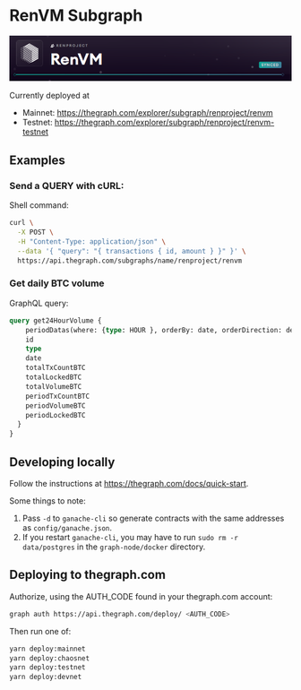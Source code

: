 # RenVM Subgraph

![Subgraph](./subgraph.png)

Currently deployed at
* Mainnet: https://thegraph.com/explorer/subgraph/renproject/renvm
* Testnet: https://thegraph.com/explorer/subgraph/renproject/renvm-testnet

## Examples

### Send a QUERY with cURL:

Shell command:

```sh
curl \
  -X POST \
  -H "Content-Type: application/json" \
  --data '{ "query": "{ transactions { id, amount } }" }' \
  https://api.thegraph.com/subgraphs/name/renproject/renvm
```

### Get daily BTC volume

GraphQL query:

```graphql
query get24HourVolume {
    periodDatas(where: {type: HOUR }, orderBy: date, orderDirection: desc, first: 24) {
    id
    type
    date
    totalTxCountBTC
    totalLockedBTC
    totalVolumeBTC
    periodTxCountBTC
    periodVolumeBTC
    periodLockedBTC
  }
}
```

## Developing locally

Follow the instructions at <https://thegraph.com/docs/quick-start>.

Some things to note:
1. Pass `-d` to `ganache-cli` so generate contracts with the same addresses as `config/ganache.json`.
2. If you restart `ganache-cli`, you may have to run `sudo rm -r data/postgres` in the `graph-node/docker` directory.

## Deploying to thegraph.com

Authorize, using the AUTH_CODE found in your thegraph.com account:

```sh
graph auth https://api.thegraph.com/deploy/ <AUTH_CODE>
```

Then run one of:

```sh
yarn deploy:mainnet
yarn deploy:chaosnet
yarn deploy:testnet
yarn deploy:devnet
```
